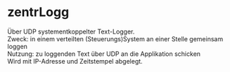 # zentrLogg
Über UDP systementkoppelter Text-Logger.  
Zweck: in einem verteilten (Steuerungs)System an einer Stelle gemeinsam loggen  
Nutzung: zu loggenden Text über UDP an die Applikation schicken  
Wird mit IP-Adresse und Zeitstempel abgelegt.
